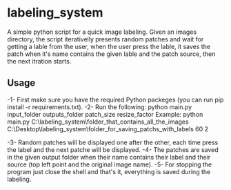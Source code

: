 # labeling_system
A simple python script for a quick image labeling.
Given an images directory, the script iterativelly presents random patches and wait for getting a lable from the user, when the user press the lable, it saves the patch when it's name contains the given lable and the patch source, then the next itration starts.

## Usage
  -1- First make sure you have the required Python packeges (you can run pip install -r requirements.txt).
  -2- Run the following: python main.py input_folder outputs_folder patch_size resize_factor
                        Example: python main.py C:\labeling_system\folder_that_contains_all_the_images  C:\Desktop\labeling_system\folder_for_saving_patchs_with_labels 60 2

  -3- Random patches will be displayed one after the other, each time press the label and the next patche will be displayed.
  -4- The patches are saved in the given output folder when their name contains their label and their source (top left point and the original image name).
  -5- For stopping the program just close the shell and that's it, everything is saved during the labeling.
  
